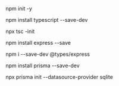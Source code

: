 npm init -y

npm install typescript --save-dev

npx tsc -init

npm install express --save

npm i --save-dev @types/express

npm install prisma --save-dev

npx prisma init --datasource-provider sqlite
